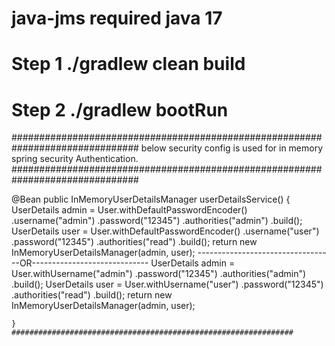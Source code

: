 # java-jms required java 17
# Step 1 ./gradlew clean build
# Step 2 ./gradlew bootRun






###############################################################################
below  security config is used for in memory spring security Authentication.
###############################################################################

@Bean
    public InMemoryUserDetailsManager userDetailsService() {
        UserDetails admin = User.withDefaultPasswordEncoder()
                .username("admin")
                .password("12345")
                .authorities("admin")
                .build();
        UserDetails user = User.withDefaultPasswordEncoder()
                .username("user")
                .password("12345")
                .authorities("read")
                .build();
        return new InMemoryUserDetailsManager(admin, user);
----------------------------------OR-----------------------------
        UserDetails admin = User.withUsername("admin")
                .password("12345")
                .authorities("admin")
                .build();
        UserDetails user = User.withUsername("user")
                .password("12345")
                .authorities("read")
                .build();
        return new InMemoryUserDetailsManager(admin, user);

    }
    ###############################################################
